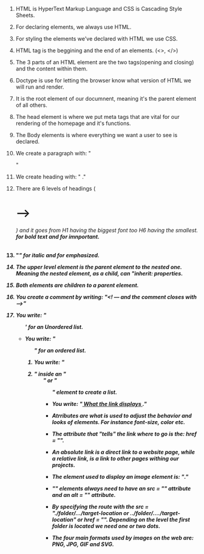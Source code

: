1) HTML is HyperText Markup Language and CSS is Cascading Style Sheets.

2) For declaring elements, we always use HTML.

3) For styling the elements we've declared with HTML we use CSS.

4) HTML tag is the beggining and the end of an elements. (<>, </>)

5) The 3 parts of an HTML element are the two tags(opening and closing) and the content within them.

6) Doctype is use for letting the browser know what version of HTML we will run and render.

7) It is the root element of our documnent, meaning it's the parent element of all others.

8) The head element is where we put meta tags that are vital for our rendering of the homepage and it's functions.

9) The Body elements is where everything we want a user to see is declared.

10) We create a paragraph with: "<p> </p>"

11) We create heading with: "<h> </h>."

12) There are 6 levels of headings (<H1> --> <H6>) and it goes from H1 having the biggest font too H6 having the smallest.
   <b> for bold text and <strong> for imnportant.
  
13) "<i>" for italic and <em> for emphasized.
  
14) The upper level element is the parent element to the nested one. Meaning the nested element, as a child, can "inherit:      properties.
  
15) Both elements are children to a parent element.
  
16) You create a comment by writing: "<! –– and the comment closes with ––>"
  
17) You write: "<ul>' for an Unordered list.
  
18) You write: "<ol>" for an ordered list.
  
19) You write: "<li>" inside an "<ol>" or "<ul>" element to create a list.
  
20) You write: "<a href = "target-link"> What the link displays </a>."
  
21) Atrributes are what is used to adjust the behavior and looks of elements. For instance font-size, color etc.
  
22) The attribute that "tells" the link where to go is the: href = "".
  
23) An absolute link is a direct link to a website page, while a relative link, is a link to other pages withing our            projects.

24) The element used to display an image element is: "<img>."
  
25) "<img>" elements always need to have an src = "" attribute and an alt = "" attribute.
  
26) By specifying the route with the src = "./folder/.../target-location or ../folder/..../target-location" or href = "".      Depending on the level the first folder is located we need one or two dots.

27) The four main formats used by images on the web are: PNG, JPG, GIF and SVG.

